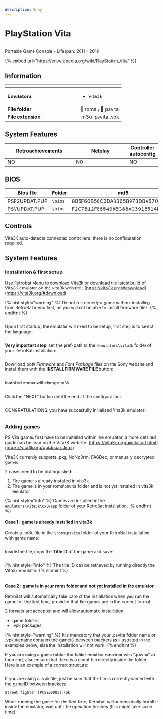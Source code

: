 ```yaml
---
description: Sony
---
```


# PlayStation Vita

<div align="left">

<figure><picture><source srcset="https://raw.githubusercontent.com/fabricecaruso/es-theme-carbon/91d85c7849cc550b0cac4e75cb8e0923d3b61b5e/art/logos/psvita-w.svg" media="(prefers-color-scheme: dark)"><img src="https://i.imgur.com/as0rgjr.png" alt=""></picture><figcaption></figcaption></figure>

</div>

Portable Game Console - Lifespan: 2011 - 2019

{% embed url="https://en.wikipedia.org/wiki/PlayStation_Vita" %}

## Information

<table data-header-hidden><thead><tr><th width="224"></th><th></th></tr></thead><tbody><tr><td><strong>Emulators</strong></td><td><ul><li>vita3k</li></ul></td></tr><tr><td><strong>File folder</strong></td><td><span data-gb-custom-inline data-tag="emoji" data-code="1f4c2">📂</span> roms \ <span data-gb-custom-inline data-tag="emoji" data-code="1f4c2">📂</span> psvita</td></tr><tr><td><strong>File extension</strong></td><td>.m3u .psvita .vpk</td></tr></tbody></table>

## System Features

<table><thead><tr><th width="256">Retroachievements</th><th width="243">Netplay</th><th>Controller autoconfig</th></tr></thead><tbody><tr><td>NO</td><td>NO</td><td>NO</td></tr></tbody></table>

## BIOS

<table><thead><tr><th width="193">Bios file</th><th width="142.03610108303252">Folder</th><th>md5</th></tr></thead><tbody><tr><td>PSP2UPDAT.PUP</td><td><code>\bios</code></td><td>8B5F60B56C3DA8365B973DBA570C53A5</td></tr><tr><td>PSVUPDAT.PUP</td><td><code>\bios</code></td><td>F2C7B12FE85496EC88A0391B514D6E3B</td></tr></tbody></table>

## Controls

Vita3K auto-detects connected controllers, there is no configuration required.

## System Features

### Installation & first setup

Use Retrobat Menu to download Vita3k or download the latest build of Vita3K emulator on the vita3k website : [https://vita3k.org/#download](https://vita3k.org/#download)

{% hint style="warning" %}
Do not run directly a game without installing from RetroBat menu first, as you will not be able to install firmware files.
{% endhint %}

<div align="left">

<figure><img src="https://i.imgur.com/k9c9vpN.png" alt=""><figcaption></figcaption></figure>

</div>

Upon first startup, the emulator will need to be setup, first step is to select the language:

<div align="left">

<figure><img src="https://i.imgur.com/UiqGo28.png" alt=""><figcaption></figcaption></figure>

</div>

**Very important step**, set the pref-path to the `\emulators\vita3k` folder of your RetroBat installation:

<div align="left">

<figure><img src="https://i.imgur.com/e5JxlMn.png" alt=""><figcaption></figcaption></figure>

</div>

Download both _Firmware_ and _Font Package_ files on the Sony website and install them with the **INSTALL FIRMWARE FILE** button:

<div align="left">

<figure><img src="https://i.imgur.com/TecEwYu.png" alt=""><figcaption></figcaption></figure>

</div>

Installed status will change to V:

<div align="left">

<figure><img src="https://i.imgur.com/JmQbJpH.png" alt=""><figcaption></figcaption></figure>

</div>

Click the "NEXT" button until the end of the configuration:

<div align="left">

<figure><img src="https://i.imgur.com/oJgHNvm.png" alt=""><figcaption></figcaption></figure>

</div>

CONGRATULATIONS: you have succesfully initialised Vita3k emulator:

<div align="left">

<figure><img src="https://i.imgur.com/9NmozWv.png" alt=""><figcaption></figcaption></figure>

</div>

### Adding games

PS Vita games first have to be installed within the emulator, a more detailed guide can be read on the Vita3K website: [https://vita3k.org/quickstart.html](https://vita3k.org/quickstart.html)

Vita3K currently supports .pkg, NoNpDrm, FAGDec, or manually decrypted games.&#x20;

2 cases need to be distinguished:

1. The game is already installed in vita3k
2. The game is in your roms\psvita folder and is not yet installed in vita3k emulator

{% hint style="info" %}
Games are installed in the `emulators\vita3k\ux0\app` folder of your RetroBat installation.
{% endhint %}

#### Case 1 : game is already installed in vita3k

Create a .m3u file in the `\roms\psvita` folder of your RetroBat installation with game name:

<div align="left">

<figure><img src="https://i.imgur.com/tfILs19.png" alt=""><figcaption></figcaption></figure>

</div>

Inside the file, copy the **Title ID** of the game and save:

<div align="left">

<figure><img src="https://i.imgur.com/Fs8a98E.png" alt=""><figcaption></figcaption></figure>

</div>

{% hint style="info" %}
The title ID can be retrieved by running directly the Vita3k emulator.
{% endhint %}

<div align="left">

<figure><img src="https://i.imgur.com/edf1nck.png" alt=""><figcaption></figcaption></figure>

</div>

#### Case 2 : game is in your roms folder and not yet installed in the emulator

RetroBat will automatically take care of the installation when you run the game for the first time, provided that the games are in the correct format.



2 formats are accepted and will allow automatic installation:

* game folders
* .vpk packages

{% hint style="warning" %}
It is mandatory that your .psvita folder name or .vpk filename contains the gameID between brackets as illustrated in the examples below, else the installation will not work.
{% endhint %}

If you are using a game folder, the folder must be renamed with ".psvita" at then end, also ensure that there is a eboot.bin directly inside the folder. Here is an example of a correct structure:

<div align="left">

<figure><img src="https://i.imgur.com/Anjm21x.png" alt=""><figcaption></figcaption></figure>

</div>

If you are using a .vpk file, just be sure that the file is correctly named with the gameID between brackets:

```
Street fighter [PCSE00005].vpk
```

When running the game for the first time, Retrobat will automatically install it inside the emulator, wait until the operation finishes (this might take some time):

<div align="left">

<figure><img src="https://i.imgur.com/bYSh81f.png" alt=""><figcaption></figcaption></figure>

</div>

